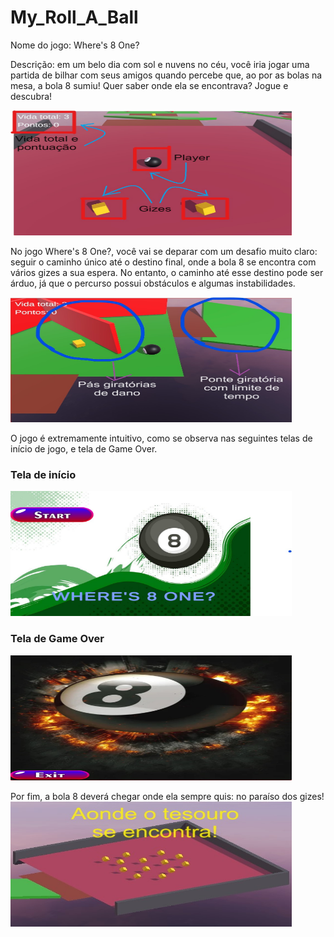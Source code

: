 # My_Roll_A_Ball

Nome do jogo: Where's 8 One?

Descrição: em um belo dia com sol e nuvens no céu, você iria jogar uma partida de bilhar com seus amigos quando percebe que, ao por as bolas na mesa, a bola 8 sumiu! Quer saber onde ela se encontrava? Jogue e descubra!

<img src="./img/texto_1.png/" width="450" height="200">

No jogo Where's 8 One?, você vai se deparar com um desafio muito claro: seguir o caminho único até o destino final, onde a bola 8 se encontra com vários gizes a sua espera. No entanto, o caminho até esse destino pode ser árduo, já que o percurso possui obstáculos e algumas instabilidades.

<img src="./img/texto_2.jpg/" width="450" height="200">

O jogo é extremamente intuitivo, como se observa nas seguintes telas de início de jogo, e tela de Game Over.

### Tela de início
<img src="./img/texto_3.jpg/" width="450" height="200">

### Tela de Game Over
<img src="./img/texto_4.jpg/" width="450" height="200">

Por fim, a bola 8 deverá chegar onde ela sempre quis: no paraíso dos gizes!
<img src="./img/texto_5.jpg/" width="450" height="200">